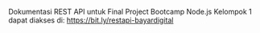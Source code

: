 Dokumentasi REST API untuk Final Project Bootcamp Node.js Kelompok 1 dapat diakses di:
https://bit.ly/restapi-bayardigital
